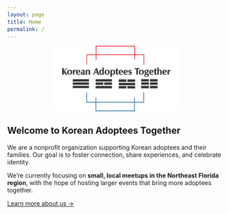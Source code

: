 ```yaml
---
layout: page
title: Home
permalink: /
---
```


<p align="center">
  <img src="/assets/korean adoptee logo corrected trigrams final.png" alt="Korean Adoptees Together Logo" style="max-width:300px;">
</p>

## Welcome to Korean Adoptees Together

We are a nonprofit organization supporting Korean adoptees and their families. Our goal is to foster connection, share experiences, and celebrate identity.  

We’re currently focusing on **small, local meetups in the Northeast Florida region**, with the hope of hosting larger events that bring more adoptees together.  

[Learn more about us →](/about/)
